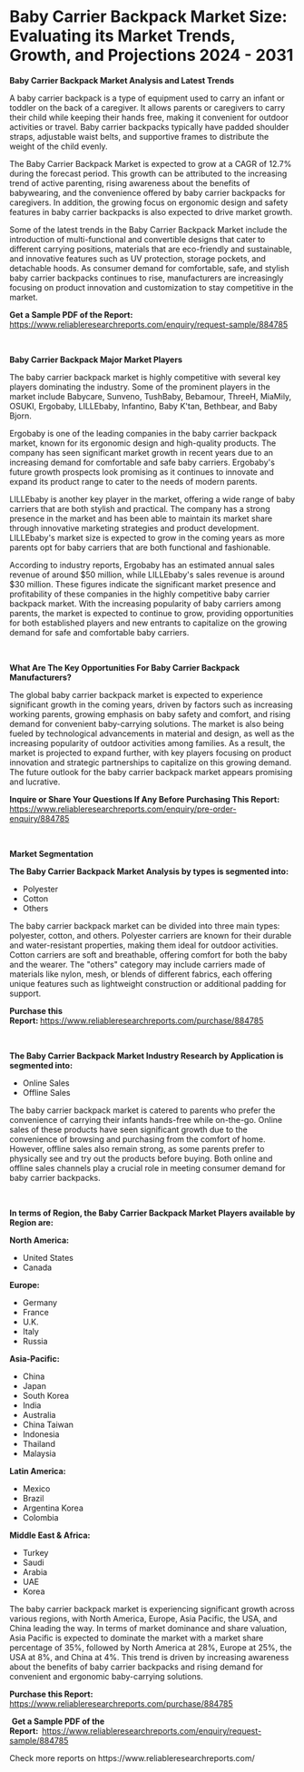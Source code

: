 <p><h1>Baby Carrier Backpack Market Size: Evaluating its Market Trends, Growth, and Projections 2024 - 2031</h1></p><p><strong>Baby Carrier Backpack Market Analysis and Latest Trends</strong></p>
<p><p>A baby carrier backpack is a type of equipment used to carry an infant or toddler on the back of a caregiver. It allows parents or caregivers to carry their child while keeping their hands free, making it convenient for outdoor activities or travel. Baby carrier backpacks typically have padded shoulder straps, adjustable waist belts, and supportive frames to distribute the weight of the child evenly.</p><p>The Baby Carrier Backpack Market is expected to grow at a CAGR of 12.7% during the forecast period. This growth can be attributed to the increasing trend of active parenting, rising awareness about the benefits of babywearing, and the convenience offered by baby carrier backpacks for caregivers. In addition, the growing focus on ergonomic design and safety features in baby carrier backpacks is also expected to drive market growth.</p><p>Some of the latest trends in the Baby Carrier Backpack Market include the introduction of multi-functional and convertible designs that cater to different carrying positions, materials that are eco-friendly and sustainable, and innovative features such as UV protection, storage pockets, and detachable hoods. As consumer demand for comfortable, safe, and stylish baby carrier backpacks continues to rise, manufacturers are increasingly focusing on product innovation and customization to stay competitive in the market.</p></p>
<p><strong>Get a Sample PDF of the Report:&nbsp;</strong> <a href="https://www.reliableresearchreports.com/enquiry/request-sample/884785">https://www.reliableresearchreports.com/enquiry/request-sample/884785</a></p>
<p>&nbsp;</p>
<p><strong>Baby Carrier Backpack Major Market Players</strong></p>
<p><p>The baby carrier backpack market is highly competitive with several key players dominating the industry. Some of the prominent players in the market include Babycare, Sunveno, TushBaby, Bebamour, ThreeH, MiaMily, OSUKI, Ergobaby, LILLEbaby, Infantino, Baby K'tan, Bethbear, and Baby Bjorn.</p><p>Ergobaby is one of the leading companies in the baby carrier backpack market, known for its ergonomic design and high-quality products. The company has seen significant market growth in recent years due to an increasing demand for comfortable and safe baby carriers. Ergobaby's future growth prospects look promising as it continues to innovate and expand its product range to cater to the needs of modern parents.</p><p>LILLEbaby is another key player in the market, offering a wide range of baby carriers that are both stylish and practical. The company has a strong presence in the market and has been able to maintain its market share through innovative marketing strategies and product development. LILLEbaby's market size is expected to grow in the coming years as more parents opt for baby carriers that are both functional and fashionable.</p><p>According to industry reports, Ergobaby has an estimated annual sales revenue of around $50 million, while LILLEbaby's sales revenue is around $30 million. These figures indicate the significant market presence and profitability of these companies in the highly competitive baby carrier backpack market. With the increasing popularity of baby carriers among parents, the market is expected to continue to grow, providing opportunities for both established players and new entrants to capitalize on the growing demand for safe and comfortable baby carriers.</p></p>
<p>&nbsp;</p>
<p><strong>What Are The Key Opportunities For Baby Carrier Backpack Manufacturers?</strong></p>
<p><p>The global baby carrier backpack market is expected to experience significant growth in the coming years, driven by factors such as increasing working parents, growing emphasis on baby safety and comfort, and rising demand for convenient baby-carrying solutions. The market is also being fueled by technological advancements in material and design, as well as the increasing popularity of outdoor activities among families. As a result, the market is projected to expand further, with key players focusing on product innovation and strategic partnerships to capitalize on this growing demand. The future outlook for the baby carrier backpack market appears promising and lucrative.</p></p>
<p><strong>Inquire or Share Your Questions If Any Before Purchasing This Report:</strong> <a href="https://www.reliableresearchreports.com/enquiry/pre-order-enquiry/884785">https://www.reliableresearchreports.com/enquiry/pre-order-enquiry/884785</a></p>
<p>&nbsp;</p>
<p><strong>Market Segmentation</strong></p>
<p><strong>The Baby Carrier Backpack Market Analysis by types is segmented into:</strong></p>
<p><ul><li>Polyester</li><li>Cotton</li><li>Others</li></ul></p>
<p><p>The baby carrier backpack market can be divided into three main types: polyester, cotton, and others. Polyester carriers are known for their durable and water-resistant properties, making them ideal for outdoor activities. Cotton carriers are soft and breathable, offering comfort for both the baby and the wearer. The "others" category may include carriers made of materials like nylon, mesh, or blends of different fabrics, each offering unique features such as lightweight construction or additional padding for support.</p></p>
<p><strong>Purchase this Report:&nbsp;</strong><a href="https://www.reliableresearchreports.com/purchase/884785">https://www.reliableresearchreports.com/purchase/884785</a></p>
<p>&nbsp;</p>
<p><strong>The Baby Carrier Backpack Market Industry Research by Application is segmented into:</strong></p>
<p><ul><li>Online Sales</li><li>Offline Sales</li></ul></p>
<p><p>The baby carrier backpack market is catered to parents who prefer the convenience of carrying their infants hands-free while on-the-go. Online sales of these products have seen significant growth due to the convenience of browsing and purchasing from the comfort of home. However, offline sales also remain strong, as some parents prefer to physically see and try out the products before buying. Both online and offline sales channels play a crucial role in meeting consumer demand for baby carrier backpacks.</p></p>
<p>&nbsp;</p>
<p><strong>In terms of Region, the Baby Carrier Backpack Market Players available by Region are:</strong></p>
<p>
    <p> <strong> North America: </strong>
        <ul>
            <li>United States</li>
            <li>Canada</li>
        </ul>
        </p> 
    <p> <strong> Europe: </strong>
        <ul>
            <li>Germany</li>
            <li>France</li>
            <li>U.K.</li>
            <li>Italy</li>
            <li>Russia</li>
        </ul>
        </p> 
    <p> <strong> Asia-Pacific: </strong>
        <ul>
            <li>China</li>
            <li>Japan</li>
            <li>South Korea</li>
            <li>India</li>
            <li>Australia</li>
            <li>China Taiwan</li>
            <li>Indonesia</li>
            <li>Thailand</li>
            <li>Malaysia</li>
        </ul>
        </p> 
    <p> <strong> Latin America: </strong>
        <ul>
            <li>Mexico</li>
            <li>Brazil</li>
            <li>Argentina Korea</li>
            <li>Colombia</li>
        </ul>
        </p> 
    <p> <strong> Middle East & Africa: </strong>
        <ul>
            <li>Turkey</li>
            <li>Saudi</li>
            <li>Arabia</li>
            <li>UAE</li>
            <li>Korea</li>
        </ul>
    </p>
    </p>
<p><p>The baby carrier backpack market is experiencing significant growth across various regions, with North America, Europe, Asia Pacific, the USA, and China leading the way. In terms of market dominance and share valuation, Asia Pacific is expected to dominate the market with a market share percentage of 35%, followed by North America at 28%, Europe at 25%, the USA at 8%, and China at 4%. This trend is driven by increasing awareness about the benefits of baby carrier backpacks and rising demand for convenient and ergonomic baby-carrying solutions.</p></p>
<p><strong>Purchase this Report: </strong><a href="https://www.reliableresearchreports.com/purchase/884785">https://www.reliableresearchreports.com/purchase/884785</a></p>
<p>&nbsp;<strong>Get a Sample PDF of the Report:&nbsp;&nbsp;</strong><a href="https://www.reliableresearchreports.com/enquiry/request-sample/884785">https://www.reliableresearchreports.com/enquiry/request-sample/884785</a></p>
<p><strong></strong></p>
<p>Check more reports on https://www.reliableresearchreports.com/</p>